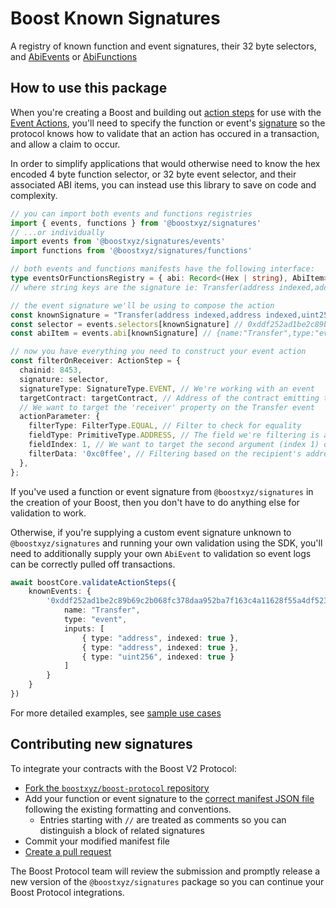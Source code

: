 # Boost Known Signatures

A registry of known function and event signatures, their 32 byte selectors, and [AbiEvents](https://viem.sh/docs/glossary/types#abievent) or [AbiFunctions](https://viem.sh/docs/glossary/types#abifunction)

## How to use this package

When you're creating a Boost and building out [action steps](https://boost-protocol.vercel.app/interfaces/ActionStep.html) for use with the [Event Actions](https://boost-protocol.vercel.app/classes/EventAction.html), you'll need to specify the function or event's [signature](https://boost-protocol.vercel.app/interfaces/ActionStep.html#signature) so the protocol knows how to validate that an action has occured in a transaction, and allow a claim to occur.

In order to simplify applications that would otherwise need to know the hex encoded 4 byte function selector, or 32 byte event selector, and their associated ABI items, you can instead use this library to save on code and complexity.

```ts
// you can import both events and functions registries
import { events, functions } from '@boostxyz/signatures'
// ...or individually
import events from '@boostxyz/signatures/events'
import functions from '@boostxyz/signatures/functions'

// both events and functions manifests have the following interface:
type eventsOrFunctionsRegistry = { abi: Record<(Hex | string), AbiItem>, selectors: Record<string, Hex> }
// where string keys are the signature ie: Transfer(address indexed,address indexed,uint256 indexed)

// the event signature we'll be using to compose the action
const knownSignature = "Transfer(address indexed,address indexed,uint256 indexed)"
const selector = events.selectors[knownSignature] // 0xddf252ad1be2c89b69c2b068fc378daa952ba7f163c4a11628f55a4df523b3ef
const abiItem = events.abi[knownSignature] // {name:"Transfer",type:"event",inputs:[{type:"address",indexed:true},{type:"address",indexed:true},{type:"uint256",indexed:true}]}

// now you have everything you need to construct your event action
const filterOnReceiver: ActionStep = {
  chainid: 8453,
  signature: selector,
  signatureType: SignatureType.EVENT, // We're working with an event
  targetContract: targetContract, // Address of the contract emitting the `Transfer` event
  // We want to target the 'receiver' property on the Transfer event
  actionParameter: {
    filterType: FilterType.EQUAL, // Filter to check for equality
    fieldType: PrimitiveType.ADDRESS, // The field we're filtering is an address
    fieldIndex: 1, // We want to target the second argument (index 1) of the event signature
    filterData: '0xc0ffee', // Filtering based on the recipient's address
  },
};
```

If you've used a function or event signature from `@boostxyz/signatures` in the creation of your Boost, then you don't have to do anything else for validation to work.

Otherwise, if you're supplying a custom event signature unknown to `@boostxyz/signatures` and running your own validation using the SDK, you'll need to additionally supply your own `AbiEvent` to validation so event logs can be correctly pulled off transactions.

```ts
await boostCore.validateActionSteps({
    knownEvents: {
        '0xddf252ad1be2c89b69c2b068fc378daa952ba7f163c4a11628f55a4df523b3ef': {
            name: "Transfer",
            type: "event",
            inputs: [
                { type: "address", indexed: true },
                { type: "address", indexed: true },
                { type: "uint256", indexed: true }
            ]
        }
    }
})
```

For more detailed examples, see [sample use cases](https://github.com/boostxyz/boost-protocol/tree/main/examples)

## Contributing new signatures

To integrate your contracts with the Boost V2 Protocol:

- [Fork the `boostxyz/boost-protocol` repository](https://github.com/boostxyz/boost-protocol/fork)
- Add your function or event signature to the [correct manifest JSON file](https://github.com/boostxyz/boost-protocol/tree/main/packages/signatures/manifests) following the existing formatting and conventions.
  - Entries starting with `//` are treated as comments so you can distinguish a block of related signatures
- Commit your modified manifest file
- [Create a pull request](https://docs.github.com/en/pull-requests/collaborating-with-pull-requests/proposing-changes-to-your-work-with-pull-requests/creating-a-pull-request-from-a-fork)

The Boost Protocol team will review the submission and promptly release a new version of the `@boostxyz/signatures` package so you can continue your Boost Protocol integrations.
